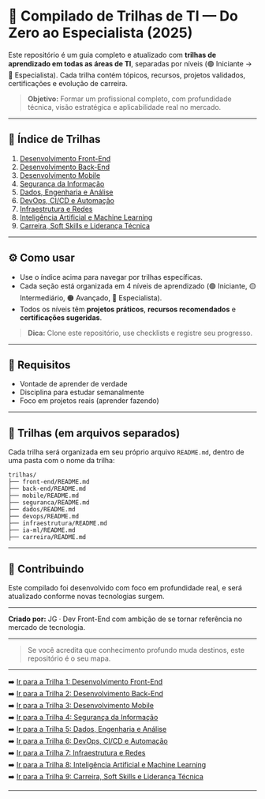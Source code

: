 # 🧭 Compilado de Trilhas de TI — Do Zero ao Especialista (2025)

Este repositório é um guia completo e atualizado com **trilhas de aprendizado em todas as áreas de TI**, separadas por níveis (🟢 Iniciante → 🔴 Especialista). Cada trilha contém tópicos, recursos, projetos validados, certificações e evolução de carreira.

> **Objetivo:** Formar um profissional completo, com profundidade técnica, visão estratégica e aplicabilidade real no mercado.

---

## 🔖 Índice de Trilhas

1. [Desenvolvimento Front-End](trilhas/front-end/README.md)
2. [Desenvolvimento Back-End](trilhas/back-end/README.md)
3. [Desenvolvimento Mobile](trilhas/mobile/README.md)
4. [Segurança da Informação](trilhas/seguranca/README.md)
5. [Dados, Engenharia e Análise](trilhas/dados/README.md)
6. [DevOps, CI/CD e Automação](trilhas/devops/README.md)
7. [Infraestrutura e Redes](trilhas/infraestrutura/README.md)
8. [Inteligência Artificial e Machine Learning](trilhas/ia-ml/README.md)
9. [Carreira, Soft Skills e Liderança Técnica](trilhas/carreira/README.md)

---

## ⚙️ Como usar

- Use o índice acima para navegar por trilhas específicas.
- Cada seção está organizada em 4 níveis de aprendizado (🟢 Iniciante, 🟡 Intermediário, 🟠 Avançado, 🔴 Especialista).
- Todos os níveis têm **projetos práticos**, **recursos recomendados** e **certificações sugeridas**.

> **Dica:** Clone este repositório, use checklists e registre seu progresso.

---

## 📌 Requisitos

- Vontade de aprender de verdade
- Disciplina para estudar semanalmente
- Foco em projetos reais (aprender fazendo)

---

## 📂 Trilhas (em arquivos separados)

Cada trilha será organizada em seu próprio arquivo `README.md`, dentro de uma pasta com o nome da trilha:

```
trilhas/
├── front-end/README.md
├── back-end/README.md
├── mobile/README.md
├── seguranca/README.md
├── dados/README.md
├── devops/README.md
├── infraestrutura/README.md
├── ia-ml/README.md
├── carreira/README.md
```

---

## 🧠 Contribuindo

Este compilado foi desenvolvido com foco em profundidade real, e será atualizado conforme novas tecnologias surgem.

---

**Criado por:** JG · Dev Front-End com ambição de se tornar referência no mercado de tecnologia.

---

> Se você acredita que conhecimento profundo muda destinos, este repositório é o seu mapa.

---

➡️ [Ir para a Trilha 1: Desenvolvimento Front-End](trilhas/front-end/README.md)<br>
➡️ [Ir para a Trilha 2: Desenvolvimento Back-End](trilhas/back-end/README.md)<br>
➡️ [Ir para a Trilha 3: Desenvolvimento Mobile](trilhas/mobile/README.md)<br>
➡️ [Ir para a Trilha 4: Segurança da Informação](trilhas/seguranca/README.md)<br>
➡️ [Ir para a Trilha 5: Dados, Engenharia e Análise](trilhas/dados/README.md)<br>
➡️ [Ir para a Trilha 6: DevOps, CI/CD e Automação](trilhas/devops/README.md)<br>
➡️ [Ir para a Trilha 7: Infraestrutura e Redes](trilhas/infraestrutura/README.md)<br>
➡️ [Ir para a Trilha 8: Inteligência Artificial e Machine Learning](trilhas/ia-ml/README.md)<br>
➡️ [Ir para a Trilha 9: Carreira, Soft Skills e Liderança Técnica](trilhas/carreira/README.md)<br>

---
